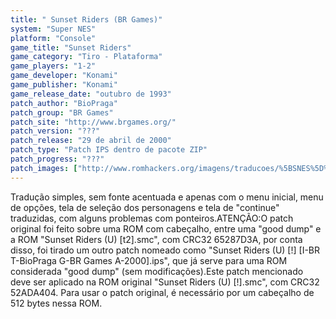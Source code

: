 ```yaml
---
title: " Sunset Riders (BR Games)"
system: "Super NES"
platform: "Console"
game_title: "Sunset Riders"
game_category: "Tiro - Plataforma"
game_players: "1-2"
game_developer: "Konami"
game_publisher: "Konami"
game_release_date: "outubro de 1993"
patch_author: "BioPraga"
patch_group: "BR Games"
patch_site: "http://www.brgames.org/"
patch_version: "???"
patch_release: "29 de abril de 2000"
patch_type: "Patch IPS dentro de pacote ZIP"
patch_progress: "???"
patch_images: ["http://www.romhackers.org/imagens/traducoes/%5BSNES%5D%20Sunset%20Riders%20-%20BR%20Games%20-%201.png","http://www.romhackers.org/imagens/traducoes/%5BSNES%5D%20Sunset%20Riders%20-%20BR%20Games%20-%202.png","http://www.romhackers.org/imagens/traducoes/%5BSNES%5D%20Sunset%20Riders%20-%20BR%20Games%20-%203.png"]
---
```

Tradução simples, sem fonte acentuada e apenas com o menu inicial, menu de opções, tela de seleção dos personagens e tela de "continue" traduzidas, com alguns problemas com ponteiros.ATENÇÃO:O patch original foi feito sobre uma ROM com cabeçalho, entre uma "good dump" e a ROM "Sunset Riders (U) [t2].smc", com CRC32 65287D3A, por conta disso, foi tirado um outro patch nomeado como "Sunset Riders (U) [!] [I-BR T-BioPraga G-BR Games A-2000].ips", que já serve para uma ROM considerada "good dump" (sem modificações).Este patch mencionado deve ser aplicado na ROM original "Sunset Riders (U) [!].smc", com CRC32 52ADA404. Para usar o patch original, é necessário por um cabeçalho de 512 bytes nessa ROM.
